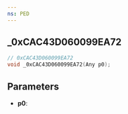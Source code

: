 ```yaml
---
ns: PED
---
```

## _0xCAC43D060099EA72

```c
// 0xCAC43D060099EA72
void _0xCAC43D060099EA72(Any p0);
```

## Parameters
* **p0**:

